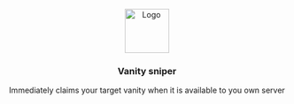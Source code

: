 <p align="center">
  <a href="https://github.com/fransizreal/discord-vanity-sniper">
    <img src="https://ibb.co/dJPDXwz" alt="Logo" width="80" height="80">
  </a>

  <h3 align="center">Vanity sniper</h3>

  <p align="center">
    Immediately claims your target vanity when it is available to you own server
    <br/>
    <br/>
  </p>
</p>
